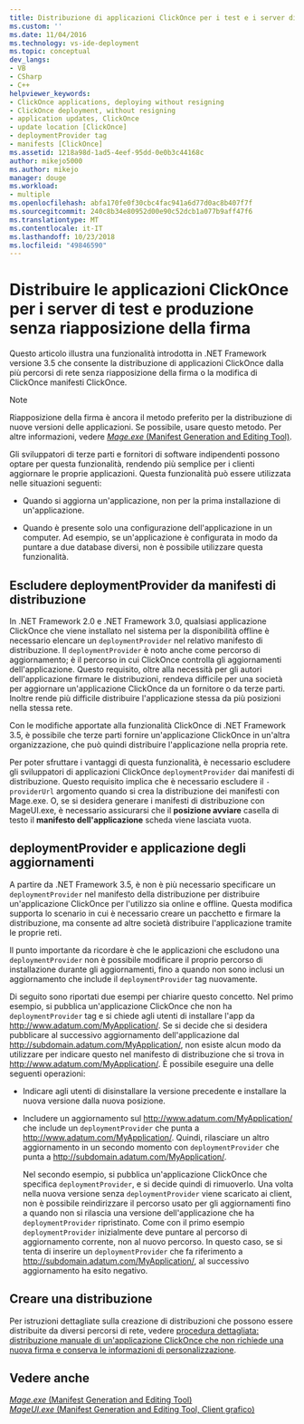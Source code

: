 ```yaml
---
title: Distribuzione di applicazioni ClickOnce per i test e i server di produzione senza riapposizione della firma | Microsoft Docs
ms.custom: ''
ms.date: 11/04/2016
ms.technology: vs-ide-deployment
ms.topic: conceptual
dev_langs:
- VB
- CSharp
- C++
helpviewer_keywords:
- ClickOnce applications, deploying without resigning
- ClickOnce deployment, without resigning
- application updates, ClickOnce
- update location [ClickOnce]
- deploymentProvider tag
- manifests [ClickOnce]
ms.assetid: 1218a98d-1ad5-4eef-95dd-0e0b3c44168c
author: mikejo5000
ms.author: mikejo
manager: douge
ms.workload:
- multiple
ms.openlocfilehash: abfa170fe0f30cbc4fac941a6d77d0ac8b407f7f
ms.sourcegitcommit: 240c8b34e80952d00e90c52dcb1a077b9aff47f6
ms.translationtype: MT
ms.contentlocale: it-IT
ms.lasthandoff: 10/23/2018
ms.locfileid: "49846590"
---
```

# <a name="deploy-clickonce-applications-for-testing-and-production-servers-without-resigning"></a>Distribuire le applicazioni ClickOnce per i server di test e produzione senza riapposizione della firma
Questo articolo illustra una funzionalità introdotta in .NET Framework versione 3.5 che consente la distribuzione di applicazioni ClickOnce dalla più percorsi di rete senza riapposizione della firma o la modifica di ClickOnce manifesti ClickOnce.  
  
> [!NOTE]
>  Riapposizione della firma è ancora il metodo preferito per la distribuzione di nuove versioni delle applicazioni. Se possibile, usare questo metodo. Per altre informazioni, vedere [ *Mage.exe* (Manifest Generation and Editing Tool)](/dotnet/framework/tools/mage-exe-manifest-generation-and-editing-tool).  
  
 Gli sviluppatori di terze parti e fornitori di software indipendenti possono optare per questa funzionalità, rendendo più semplice per i clienti aggiornare le proprie applicazioni. Questa funzionalità può essere utilizzata nelle situazioni seguenti:  
  
-   Quando si aggiorna un'applicazione, non per la prima installazione di un'applicazione.  
  
-   Quando è presente solo una configurazione dell'applicazione in un computer. Ad esempio, se un'applicazione è configurata in modo da puntare a due database diversi, non è possibile utilizzare questa funzionalità.  
  
## <a name="exclude-deploymentprovider-from-deployment-manifests"></a>Escludere deploymentProvider da manifesti di distribuzione  
 In .NET Framework 2.0 e .NET Framework 3.0, qualsiasi applicazione ClickOnce che viene installato nel sistema per la disponibilità offline è necessario elencare un `deploymentProvider` nel relativo manifesto di distribuzione. Il `deploymentProvider` è noto anche come percorso di aggiornamento; è il percorso in cui ClickOnce controlla gli aggiornamenti dell'applicazione. Questo requisito, oltre alla necessità per gli autori dell'applicazione firmare le distribuzioni, rendeva difficile per una società per aggiornare un'applicazione ClickOnce da un fornitore o da terze parti. Inoltre rende più difficile distribuire l'applicazione stessa da più posizioni nella stessa rete.  
  
 Con le modifiche apportate alla funzionalità ClickOnce di .NET Framework 3.5, è possibile che terze parti fornire un'applicazione ClickOnce in un'altra organizzazione, che può quindi distribuire l'applicazione nella propria rete.  
  
 Per poter sfruttare i vantaggi di questa funzionalità, è necessario escludere gli sviluppatori di applicazioni ClickOnce `deploymentProvider` dai manifesti di distribuzione. Questo requisito implica che è necessario escludere il `-providerUrl` argomento quando si crea la distribuzione dei manifesti con Mage.exe. O, se si desidera generare i manifesti di distribuzione con MageUI.exe, è necessario assicurarsi che il **posizione avviare** casella di testo il **manifesto dell'applicazione** scheda viene lasciata vuota.  
  
## <a name="deploymentprovider-and-application-updates"></a>deploymentProvider e applicazione degli aggiornamenti  
 A partire da .NET Framework 3.5, è non è più necessario specificare un `deploymentProvider` nel manifesto della distribuzione per distribuire un'applicazione ClickOnce per l'utilizzo sia online e offline. Questa modifica supporta lo scenario in cui è necessario creare un pacchetto e firmare la distribuzione, ma consente ad altre società distribuire l'applicazione tramite le proprie reti.  
  
 Il punto importante da ricordare è che le applicazioni che escludono una `deploymentProvider` non è possibile modificare il proprio percorso di installazione durante gli aggiornamenti, fino a quando non sono inclusi un aggiornamento che include il `deploymentProvider` tag nuovamente.  
  
 Di seguito sono riportati due esempi per chiarire questo concetto. Nel primo esempio, si pubblica un'applicazione ClickOnce che non ha `deploymentProvider` tag e si chiede agli utenti di installare l'app da http://www.adatum.com/MyApplication/. Se si decide che si desidera pubblicare al successivo aggiornamento dell'applicazione dal http://subdomain.adatum.com/MyApplication/, non esiste alcun modo da utilizzare per indicare questo nel manifesto di distribuzione che si trova in http://www.adatum.com/MyApplication/. È possibile eseguire una delle seguenti operazioni:  
  
- Indicare agli utenti di disinstallare la versione precedente e installare la nuova versione dalla nuova posizione.  
  
- Includere un aggiornamento sul http://www.adatum.com/MyApplication/ che include un `deploymentProvider` che punta a http://www.adatum.com/MyApplication/. Quindi, rilasciare un altro aggiornamento in un secondo momento con `deploymentProvider` che punta a http://subdomain.adatum.com/MyApplication/.  
  
  Nel secondo esempio, si pubblica un'applicazione ClickOnce che specifica `deploymentProvider`, e si decide quindi di rimuoverlo. Una volta nella nuova versione senza `deploymentProvider` viene scaricato ai client, non è possibile reindirizzare il percorso usato per gli aggiornamenti fino a quando non si rilascia una versione dell'applicazione che ha `deploymentProvider` ripristinato. Come con il primo esempio `deploymentProvider` inizialmente deve puntare al percorso di aggiornamento corrente, non al nuovo percorso. In questo caso, se si tenta di inserire un `deploymentProvider` che fa riferimento a http://subdomain.adatum.com/MyApplication/, al successivo aggiornamento ha esito negativo.  
  
## <a name="create-a-deployment"></a>Creare una distribuzione  
 Per istruzioni dettagliate sulla creazione di distribuzioni che possono essere distribuite da diversi percorsi di rete, vedere [procedura dettagliata: distribuzione manuale di un'applicazione ClickOnce che non richiede una nuova firma e conserva le informazioni di personalizzazione](../deployment/walkthrough-manually-deploying-a-clickonce-app-no-re-signing-required.md).  
  
## <a name="see-also"></a>Vedere anche  
 [*Mage.exe* (Manifest Generation and Editing Tool)](/dotnet/framework/tools/mage-exe-manifest-generation-and-editing-tool)   
 [*MageUI.exe* (Manifest Generation and Editing Tool, Client grafico)](/dotnet/framework/tools/mageui-exe-manifest-generation-and-editing-tool-graphical-client)